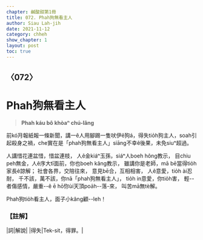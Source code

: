 ```yaml
---
chapter: 鹹酸甜第1冊
title: 072. Phah狗無看主人
author: Siau Lah-jih
date: 2021-11-12
category: chheh
show_chapter: 1
layout: post
toc: true
---
```

  
## 〈072〉
# Phah狗無看主人
>**Phah káu bô khòaⁿ chú-lâng**

前kó͘月報紙報一條新聞，講一ê人用腳踢一隻吠伊ê狗á，得失tio̍h狗主人，soah引起殺身之禍，che實在是「phah狗無看主人」siāng不幸ê後果，未免siuⁿ超過。

人講惜花連盆惜，惜盆連枝，
人ê金kiáⁿ玉孫，siáⁿ人boeh hông教示，
目chiu peh無金，人ê序大tī面前，你也boeh kâng教示，
雖講你是老師，mā bē當得tio̍h家長ê諒解；
社會各界，交陪往來，
意見bē合，互相相害，
人ê意愛，tio̍h ài忍耐，
千不該，萬不該，你nā「phah狗無看主人」，
tio̍h in意愛，你tio̍h害，
輕--者傷感情，嚴重--ê ē hō͘你ùi天頂poa̍h--落-來，
叫苦mā無tè解。

Phah狗tio̍h看主人，面子小kâng顧--leh！


### 【註解】

|詞|解說|
|得失|Tek-sit，得罪。|


